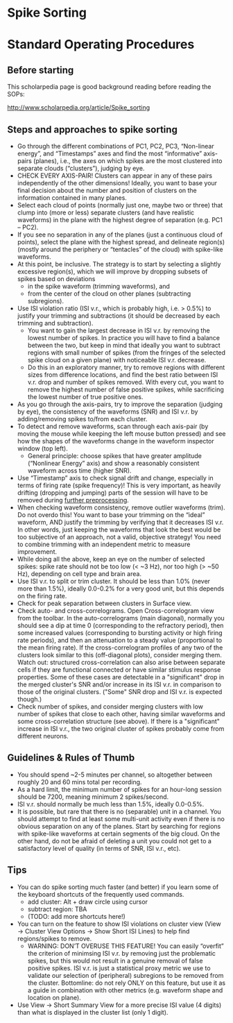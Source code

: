 # Spike Sorting 
# Standard Operating Procedures

## Before  starting

This scholarpedia page is good background reading before reading the SOPs:

http://www.scholarpedia.org/article/Spike_sorting


## Steps and approaches to spike sorting

- Go through the different combinations of PC1, PC2, PC3, “Non-linear energy”, and “Timestamps” axes and find the most “informative” axis-pairs (planes), i.e., the axes on which spikes are the most clustered into separate clouds (“clusters”), judging by eye.
- CHECK EVERY AXIS-PAIR! Clusters can appear in any of these pairs independently of the other dimensions! Ideally, you want to base your final decision about the number and position of clusters on the information contained in many planes.
- Select each cloud of points (normally just one, maybe two or three) that clump into (more or less) separate clusters (and have realistic waveforms) in the plane with the highest degree of separation (e.g. PC1 – PC2).
- If you see no separation in any of the planes (just a continuous cloud of points), select the plane with the highest spread, and delineate region(s) (mostly around the periphery or “tentacles” of the cloud) with spike-like waveforms.
- At this point, be inclusive. The strategy is to start by selecting a slightly excessive region(s), which we will improve by dropping subsets of spikes based on deviations
  - in the spike waveform (trimming waveforms), and 
  - from the center of the cloud on other planes (subtracting subregions).
- Use ISI violation ratio (ISI v.r., which is probably high, i.e. > 0.5%) to justify your trimming and subtractions (it should be decreased by each trimming and subtraction). 
  - You want to gain the largest decrease in ISI v.r. by removing the lowest number of spikes. In practice you will have to find a balance between the two, but keep in mind that ideally you want to subtract regions with small number of spikes (from the fringes of the selected spike cloud on a given plane) with noticeable ISI v.r. decrease. 
  - Do this in an exploratory manner, try to remove regions with different sizes from difference locations, and find the best ratio between ISI v.r. drop and number of spikes removed. With every cut, you want to remove the highest number of false positive spikes, while sacrificing the lowest number of true positive ones.
- As you go through the axis-pairs, try to improve the separation (judging by eye), the consistency of the waveforms (SNR) and ISI v.r. by adding/removing spikes to/from each cluster.
- To detect and remove waveforms, scan through each axis-pair (by moving the mouse while keeping the left mouse button pressed) and see how the shapes of the waveforms change in the waveform inspector window (top left).
  - General principle: choose spikes that have greater amplitude (“Nonlinear Energy” axis) and show a reasonably consistent waveform across time (higher SNR).
- Use “Timestamp” axis to check signal drift and change, especially in terms of firing rate (spike frequency)! This is very important, as heavily drifting (dropping and jumping) parts of the session will have to be removed during [further preprocessing](https://github.com/davidsamu/seal/blob/master/doc/Preprocessing%20methods/Unit%20and%20trial%20rejection.md). 
- When checking waveform consistency, remove outlier waveforms (trim). Do not overdo this! You want to base your trimming on the “ideal” waveform, AND justify the trimming by verifying that it decreases ISI v.r. 
In other words, just keeping the waveforms that look the best would be too subjective of an approach, not a valid, objective strategy! You need to combine trimming with an independent metric to measure improvement.
- While doing all the above, keep an eye on the number of selected spikes: spike rate should not be too low (< ~3 Hz), nor too high (> ~50 Hz), depending on cell type and brain area.
- Use ISI v.r. to split or trim cluster. It should be less than 1.0% (never more than 1.5%), ideally 0.0-0.2% for a very good unit, but this depends on the firing rate.
- Check for peak separation between clusters in Surface view.
- Check auto- and cross-correlograms. Open Cross-correlogram view from the toolbar. In the auto-correlograms (main diagonal), normally you should see a dip at time 0 (corresponding to the refractory period), then some increased values (corresponding to bursting activity or high firing rate periods), and then an attenuation to a steady value (proportional to the mean firing rate). If the cross-correlogram profiles of any two of the clusters look similar to this (off-diagonal plots), consider merging them. Watch out: structured cross-correlation can also arise between separate cells if they are functional connected or have similar stimulus response properties. Some of these cases are detectable in a "significant" drop in the merged cluster's SNR and/or increase in its ISI v.r. in comparison to those of the original clusters. ("Some" SNR drop and ISI v.r. is expected though.)
- Check number of spikes, and consider merging clusters with low number of spikes that close to each other, having similar waveforms and some cross-correlation structure (see above). If there is a "significant" increase in ISI v.r., the two original cluster of spikes probably come from different neurons.


## Guidelines & Rules of Thumb

- You should spend ~2-5 minutes per channel, so altogether between roughly 20 and 60 mins total per recording.
- As a hard limit, the minimum number of spikes for an hour-long session should be 7200, meaning minimum 2 spikes/second.
- ISI v.r. should normally be much less than 1.5%, ideally 0.0-0.5%.
- It is possible, but rare that there is no (separable) unit in a channel. You should attempt to find at least some multi-unit activity even if there is no obvious separation on any of the planes. Start by searching for regions with spike-like waveforms at certain segments of the big cloud. On the other hand, do not be afraid of deleting a unit you could not get to a satisfactory level of quality (in terms of SNR, ISI v.r., etc).


## Tips

- You can do spike sorting much faster (and better) if you learn some of the keyboard shortcuts of the frequently used commands.
  - add cluster: Alt + draw circle using cursor
  - subtract region: TBA
  - (TODO: add more shortcuts here!)
- You can turn on the feature to show ISI violations on cluster view (View → Cluster View Options → Show Short ISI Lines) to help find regions/spikes to remove.
  - WARNING: DON’T OVERUSE THIS FEATURE! You can easily “overfit” the criterion of minimsing ISI v.r. by removing just the problematic spikes, but this would not result in a genuine removal of false positive spikes. ISI v.r. is just a statistical proxy metric we use to validate our selection of (peripheral) subregions to be removed from the cluster. Bottomline: do not rely ONLY on this feature, but use it as a guide in combination with other metrics (e.g. waveform shape and location on plane).
- Use View -> Short Summary View for a more precise ISI value (4 digits) than what is displayed in the cluster list (only 1 digit).

